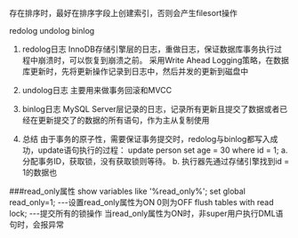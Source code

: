 存在排序时，最好在排序字段上创建索引，否则会产生filesort操作

redolog undolog binlog

1. redolog日志
InnoDB存储引擎层的日志，重做日志，保证数据库事务执行过程中崩溃时，可以恢复到崩溃之前。
采用Write Ahead Logging策略，在数据库更新时，先将更新操作记录到日志中，然后并发的更新到磁盘中
2. undolog日志
主要用来做事务回滚和MVCC
3. binlog日志
MySQL Server层记录的日志，记录所有更新且提交了数据或者已经在更新提交了的数据的所有语句，作为主从复制使用

4. 总结
由于事务的原子性，需要保证事务提交时，redolog与binlog都写入成功，update语句执行的过程：
update person set age = 30 where id = 1;
a. 分配事务ID，获取锁，没有获取锁则等待。
b. 执行器先通过存储引擎找到id = 1的数据也


###read_only属性
show variables like '%read_only%';
set global read_only=1;   ---设置read_only属性为ON 0则为OFF
flush tables with read lock;   ---提交所有的锁操作
当read_only属性为ON时，非super用户执行DML语句时，会报异常